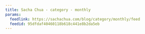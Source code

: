 ```yaml
---
title: Sacha Chua - category - monthly
params:
  feedlink: https://sachachua.com/blog/category/monthly/feed
  feedid: 95dfdaf40460118b618c441e8b2da5eb
---
```

